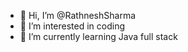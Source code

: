 - 👋 Hi, I’m @RathneshSharma
- 👀 I’m interested in coding 
- 🌱 I’m currently learning Java full stack

<!---
RathneshSharma/RathneshSharma is a ✨ special ✨ repository because its `README.md` (this file) appears on your GitHub profile.
You can click the Preview link to take a look at your changes.
--->
